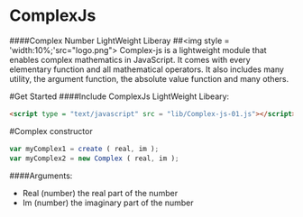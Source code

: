# ComplexJs
####Complex Number LightWeight Liberay
##<img style = 'width:10%;'src="logo.png">
Complex-js is a lightweight module that enables complex mathematics
in JavaScript. It comes with every elementary function and all
mathematical operators. It also includes many utility, the
argument function, the absolute value function and many others.


#Get Started
####Include ComplexJs LightWeight Libeary:
```html
<script type = "text/javascript" src = "lib/Complex-js-01.js"></script>
```

#Complex constructor

```js
var myComplex1 = create ( real, im );
var myComplex2 = new Complex ( real, im );
```


####Arguments:

* Real (number) the real part of the number
* Im (number) the imaginary part of the number
